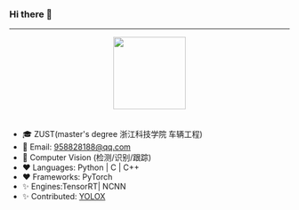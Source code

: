 ### Hi there 👋

<!--
**F0xZz/F0xZz** is a ✨ _special_ ✨ repository because its `README.md` (this file) appears on your GitHub profile.

Here are some ideas to get you started:

- 🔭 I’m currently working on ...
- 🌱 I’m currently learning ...
- 👯 I’m looking to collaborate on ...
- 🤔 I’m looking for help with ...
- 💬 Ask me about ...
- 📫 How to reach me: ...
- 😄 Pronouns: ...
- ⚡ Fun fact: ...
-->

---

<div align='center'>
   <img src="https://github-profile-trophy.vercel.app/?username=F0xZz&theme=onedark&row=1&column=7" height="130" align="center" style="margin: auto; margin-bottom: 20px;" /> 
</div>    

- 🎓 ZUST(master's degree 浙江科技学院 车辆工程)
- 📖 Email: 958828188@qq.com
- 🔭 Computer Vision (检测/识别/跟踪)
- ❤  Languages: Python | C | C++ 
- ❤  Frameworks: PyTorch 
- ✨ Engines:TensorRT| NCNN 
- ✨ Contributed: [YOLOX](https://github.com/Megvii-BaseDetection/YOLOX) 

 
